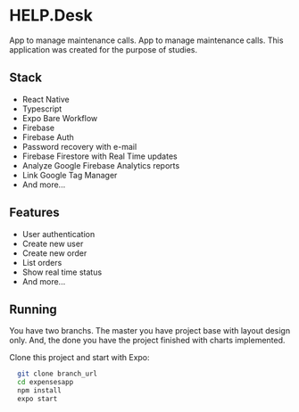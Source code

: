 # HELP.Desk
App to manage maintenance calls. App to manage maintenance calls. This application was created for the purpose of studies.


## Stack

- React Native
- Typescript
- Expo Bare Workflow
- Firebase
- Firebase Auth
- Password recovery with e-mail
- Firebase Firestore with Real Time updates
- Analyze Google Firebase Analytics reports
- Link Google Tag Manager
- And more...


## Features

- User authentication 
- Create new user
- Create new order
- List orders
- Show real time status
- And more...


## Running

You have two branchs. The master you have project base with layout design only. And, the done you have the project finished with charts implemented.

Clone this project and start with Expo: 
```bash
  git clone branch_url
  cd expensesapp
  npm install
  expo start
```
